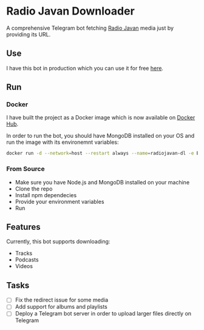 # Radio Javan Downloader

A comprehensive Telegram bot fetching [Radio Javan](https://www.radiojavan.com/) media just by providing its URL.

## Use

I have this bot in production which you can use it for free [here](https://t.me/rjripbot).

## Run

### Docker

I have built the project as a Docker image which is now available on [Docker Hub](https://hub.docker.com/repository/docker/alirezabrtn/radiojavan-dl).

In order to run the bot, you should have MongoDB installed on your OS and run the image with its environemnt variables:

```bash
docker run -d --network=host --restart always --name=radiojavan-dl -e BOT_TOKEN=<your-bot-token> -e SPONSER_CHANNEL=<your-sponsel-channel-username> alirezabrtn/radiojavan-dl
```

### From Source

- Make sure you have Node.js and MongoDB installed on your machine
- Clone the repo
- Install npm dependecies
- Provide your environment variables
- Run

## Features

Currently, this bot supports downloading:

- Tracks
- Podcasts
- Videos

## Tasks

- [ ] Fix the redirect issue for some media
- [ ] Add support for albums and playlists
- [ ] Deploy a Telegram bot server in order to upload larger files directly on Telegram
